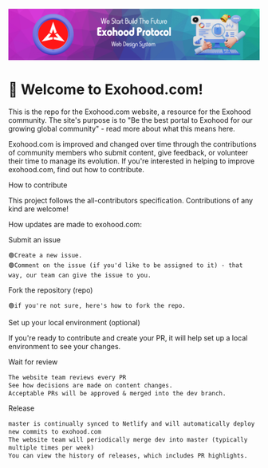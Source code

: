 ![Title](banner.png)

# 👋 Welcome to Exohood.com!
This is the repo for the Exohood.com website, a resource for the Exohood community. The site's purpose is to "Be the best portal to Exohood for our growing global community" - read more about what this means here.

Exohood.com is improved and changed over time through the contributions of community members who submit content, give feedback, or volunteer their time to manage its evolution. If you're interested in helping to improve exohood.com, find out how to contribute.

How to contribute

This project follows the all-contributors specification. Contributions of any kind are welcome!

How updates are made to exohood.com:

Submit an issue

    🟢Create a new issue.
    🟢Comment on the issue (if you'd like to be assigned to it) - that way, our team can give the issue to you.

Fork the repository (repo)

    🟢if you're not sure, here's how to fork the repo.

Set up your local environment (optional)

If you're ready to contribute and create your PR, it will help set up a local environment to see your changes.

Wait for review

    The website team reviews every PR
    See how decisions are made on content changes.
    Acceptable PRs will be approved & merged into the dev branch.

Release

    master is continually synced to Netlify and will automatically deploy new commits to exohood.com
    The website team will periodically merge dev into master (typically multiple times per week)
    You can view the history of releases, which includes PR highlights.
